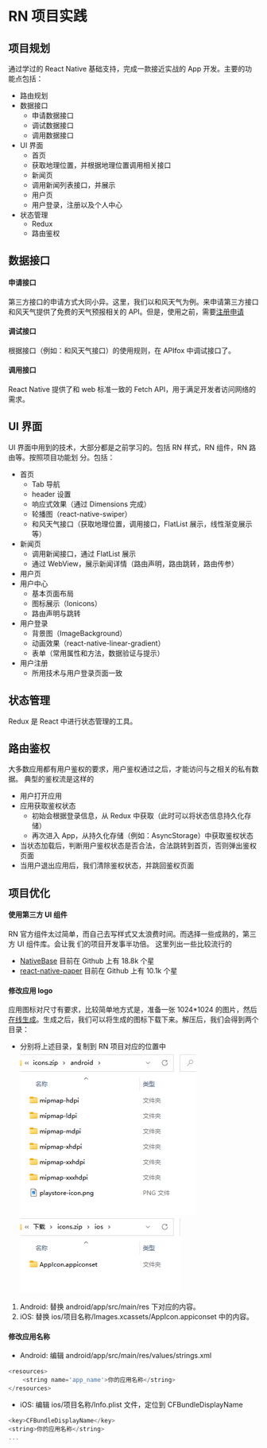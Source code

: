 # RN 项目实践

## 项目规划

通过学过的 React Native 基础支持，完成一款接近实战的 App 开发。主要的功能点包括：

-   路由规划
-   数据接口
    -   申请数据接口
    -   调试数据接口
    -   调用数据接口
-   UI 界面
    -   首页
    -   获取地理位置，并根据地理位置调用相关接口
    -   新闻页
    -   调用新闻列表接口，并展示
    -   用户页
    -   用户登录，注册以及个人中心
-   状态管理
    -   Redux
    -   路由鉴权

## 数据接口

#### 申请接口

第三方接口的申请方式大同小异。这里，我们以和风天气为例。来申请第三方接口
和风天气提供了免费的天气预报相关的 API。但是，使用之前，需要[注册申请](https://dev.qweather.com/docs/start/#documentation)

#### 调试接口

根据接口（例如：和风天气接口）的使用规则，在 APIfox 中调试接口了。

#### 调用接口

React Native 提供了和 web 标准一致的 Fetch API，用于满足开发者访问网络的需求。

## UI 界面

UI 界面中用到的技术，大部分都是之前学习的。包括 RN 样式，RN 组件，RN 路由等。按照项目功能划
分。包括：

-   首页
    -   Tab 导航
    -   header 设置
    -   响应式效果（通过 Dimensions 完成）
    -   轮播图（react-native-swiper）
    -   和风天气接口（获取地理位置，调用接口，FlatList 展示，线性渐变展示等）
-   新闻页
    -   调用新闻接口，通过 FlatList 展示
    -   通过 WebView，展示新闻详情（路由声明，路由跳转，路由传参）
-   用户页
-   用户中心
    -   基本页面布局
    -   图标展示（Ionicons）
    -   路由声明与跳转
-   用户登录
    -   背景图（ImageBackground）
    -   动画效果（react-native-linear-gradient）
    -   表单（常用属性和方法，数据验证与提示）
-   用户注册
    -   所用技术与用户登录页面一致

## 状态管理

Redux 是 React 中进行状态管理的工具。

## 路由鉴权

大多数应用都有用户鉴权的要求，用户鉴权通过之后，才能访问与之相关的私有数据。
典型的鉴权流是这样的

-   用户打开应用
-   应用获取鉴权状态
    -   初始会根据登录信息，从 Redux 中获取（此时可以将状态信息持久化存储）
    -   再次进入 App，从持久化存储（例如：AsyncStorage）中获取鉴权状态
-   当状态加载后，判断用户鉴权状态是否合法，合法跳转到首页，否则弹出鉴权页面
-   当用户退出应用后，我们清除鉴权状态，并跳回鉴权页面

## 项目优化

#### 使用第三方 UI 组件

RN 官方组件太过简单，而自己去写样式又太浪费时间。而选择一些成熟的，第三方 UI 组件库。会让我
们的项目开发事半功倍。
这里列出一些比较流行的

-   [NativeBase](https://github.com/GeekyAnts/NativeBase) 目前在 Github 上有 18.8k 个星
-   [react-native-paper](https://github.com/callstack/react-native-paper) 目前在 Github 上有 10.1k 个星

#### 修改应用 logo

应用图标对尺寸有要求，比较简单地方式是，准备一张 1024\*1024 的图片，然后 [在线生成](https://icon.wuruihong.com/)。生成之后，我们可以将生成的图标下载下来。解压后，我们会得到两个目录：

-   分别将上述目录，复制到 RN 项目对应的位置中
    ![image](./images/image37.png)
    ![image](./images/image38.png)

1. Android: 替换 android/app/src/main/res 下对应的内容。
2. iOS: 替换 ios/项目名称/Images.xcassets/AppIcon.appiconset 中的内容。

#### 修改应用名称

-   Android: 编辑 android/app/src/main/res/values/strings.xml

```js
<resources>
    <string name='app_name'>你的应用名称</string>
</resources>
```

-   iOS: 编辑 ios/项目名称/Info.plist 文件，定位到 CFBundleDisplayName

```js
<key>CFBundleDisplayName</key>
<string>你的应用名称</string>
...
```
